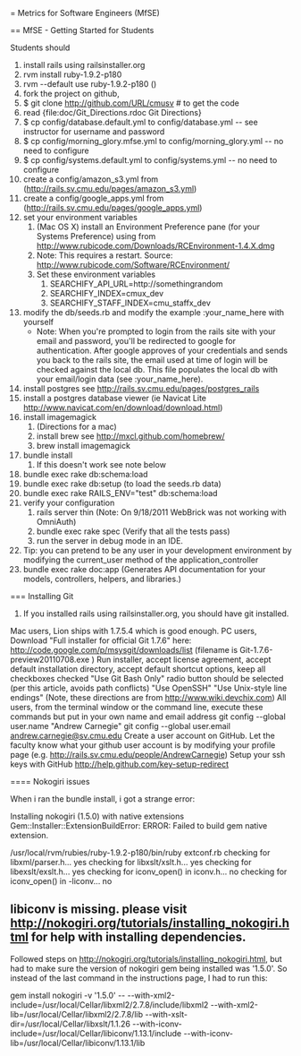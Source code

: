 = Metrics for Software Engineers (MfSE)



== MfSE - Getting Started for Students

Students should

1. install rails using railsinstaller.org        
1. rvm install ruby-1.9.2-p180
1. rvm --default use ruby-1.9.2-p180  ()
1. fork the project on github,
1. $ git clone http://github.com/URL/cmusv # to get the code
1. read {file:doc/Git_Directions.rdoc Git Directions}
1. $ cp config/database.default.yml to config/database.yml -- see instructor for username and password
1. $ cp config/morning_glory.mfse.yml to config/morning_glory.yml -- no need to configure
1. $ cp config/systems.default.yml to config/systems.yml -- no need to configure
1. create a config/amazon_s3.yml from (http://rails.sv.cmu.edu/pages/amazon_s3.yml)
1. create a config/google_apps.yml from (http://rails.sv.cmu.edu/pages/google_apps.yml)
1. set your environment variables
   1. (Mac OS X) install an Environment Preference pane (for your Systems Preference) using from http://www.rubicode.com/Downloads/RCEnvironment-1.4.X.dmg
   1. Note: This requires a restart. Source: http://www.rubicode.com/Software/RCEnvironment/
   1. Set these environment variables
      1. SEARCHIFY_API_URL=http://somethingrandom
      1. SEARCHIFY_INDEX=cmux_dev
      1. SEARCHIFY_STAFF_INDEX=cmu_staffx_dev
1. modify the db/seeds.rb and modify the example :your_name_here with yourself
    * Note: When you're prompted to login from the rails site with your email and password, you'll be redirected to google for authentication. After google approves of your credentials and sends you back to the rails site, the email used at time of login will be checked against the local db. This file populates the local db with your email/login data (see :your_name_here).
1. install postgres see http://rails.sv.cmu.edu/pages/postgres_rails
1. install a postgres database viewer (ie Navicat Lite http://www.navicat.com/en/download/download.html)
1. install imagemagick
   1. (Directions for a mac)
   1. install brew see http://mxcl.github.com/homebrew/  
   1. brew install imagemagick
1. bundle install      
   1. If this doesn't work see note below
1. bundle exec rake db:schema:load
1. bundle exec rake db:setup (to load the seeds.rb data)
1. bundle exec rake RAILS_ENV="test" db:schema:load
1. verify your configuration
   1. rails server thin  (Note: On 9/18/2011 WebBrick was not working with OmniAuth)
   1. bundle exec rake spec  (Verify that all the tests pass)
   1. run the server in debug mode in an IDE.
1. Tip: you can pretend to be any user in your development environment by modifying the current_user method of the application_controller
1. bundle exec rake doc:app (Generates API documentation for your models, controllers, helpers, and libraries.)



=== Installing Git
   1. If you installed rails using railsinstaller.org, you should have git installed. 

Mac users, Lion ships with 1.7.5.4 which is good enough.
PC users,
Download "Full installer for official Git 1.7.6" here: http://code.google.com/p/msysgit/downloads/list (filename is Git-1.7.6-preview20110708.exe )
Run installer, accept license agreement, accept default installation directory, accept default shortcut options, keep all checkboxes checked
"Use Git Bash Only" radio button should be selected (per this article, avoids path conflicts)
"Use OpenSSH"
"Use Unix-style line endings"
(Note, these directions are from http://www.wiki.devchix.com)
All users, from the terminal window or the command line, execute these commands but put in your own name and email address
git config --global user.name "Andrew Carnegie"
git config --global user.email andrew.carnegie@sv.cmu.edu
Create a user account on GitHub. Let the faculty know what your github user account is by modifying your profile page (e.g. http://rails.sv.cmu.edu/people/AndrewCarnegie)
Setup your ssh keys with GitHub http://help.github.com/key-setup-redirect       


==== Nokogiri issues

When i ran the bundle install, i got a strange error: 

Installing nokogiri (1.5.0) with native extensions 
Gem::Installer::ExtensionBuildError: ERROR: Failed to build gem native extension.

/usr/local/rvm/rubies/ruby-1.9.2-p180/bin/ruby extconf.rb 
checking for libxml/parser.h... yes
checking for libxslt/xslt.h... yes
checking for libexslt/exslt.h... yes
checking for iconv_open() in iconv.h... no
checking for iconv_open() in -liconv... no

 
libiconv is missing.  please visit http://nokogiri.org/tutorials/installing_nokogiri.html for help with installing dependencies.
-----

Followed steps on  http://nokogiri.org/tutorials/installing_nokogiri.html, but had to make sure the version of nokogiri gem being installed was '1.5.0'. So instead of the last command in the instructions page, I had to run this:

gem install nokogiri -v '1.5.0' -- --with-xml2-include=/usr/local/Cellar/libxml2/2.7.8/include/libxml2 --with-xml2-lib=/usr/local/Cellar/libxml2/2.7.8/lib --with-xslt-dir=/usr/local/Cellar/libxslt/1.1.26 --with-iconv-include=/usr/local/Cellar/libiconv/1.13.1/include --with-iconv-lib=/usr/local/Cellar/libiconv/1.13.1/lib

